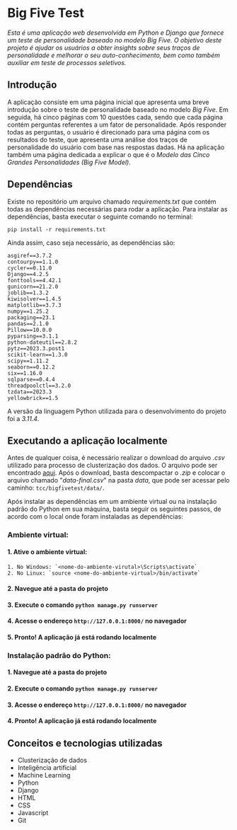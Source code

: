 # Big Five Test

_Esta é uma aplicação web desenvolvida em Python e Django que fornece um teste de personalidade baseado no modelo Big Five. O objetivo deste projeto é ajudar os usuários a obter insights sobre seus traços de personalidade e melhorar o seu auto-conhecimento, bem como também auxiliar em teste de processos seletivos._

## Introdução

A aplicação consiste em uma página inicial que apresenta uma breve introdução sobre o teste de personalidade baseado no modelo _Big Five_. Em seguida, há cinco páginas com 10 questões cada, sendo que cada página contém perguntas referentes a um fator de personalidade. Após responder todas as perguntas, o usuário é direcionado para uma página com os resultados do teste, que apresenta uma análise dos traços de personalidade do usuário com base nas respostas dadas. Há na aplicação também uma página dedicada a explicar o que é o _Modelo das Cinco Grandes Personalidades (Big Five Model)_.

## Dependências

Existe no repositório um arquivo chamado _requirements.txt_ que contém todas as dependências necessárias para rodar a aplicação. Para instalar as dependências, basta executar o seguinte comando no terminal:

```
pip install -r requirements.txt
```

Ainda assim, caso seja necessário, as dependências são:

```
asgiref==3.7.2
contourpy==1.1.0
cycler==0.11.0
Django==4.2.5
fonttools==4.42.1
gunicorn==21.2.0
joblib==1.3.2
kiwisolver==1.4.5
matplotlib==3.7.3
numpy==1.25.2
packaging==23.1
pandas==2.1.0
Pillow==10.0.0
pyparsing==3.1.1
python-dateutil==2.8.2
pytz==2023.3.post1
scikit-learn==1.3.0
scipy==1.11.2
seaborn==0.12.2
six==1.16.0
sqlparse==0.4.4
threadpoolctl==3.2.0
tzdata==2023.3
yellowbrick==1.5
```

A versão da linguagem Python utilizada para o desenvolvimento do projeto foi a _3.11.4_.

## Executando a aplicação localmente

Antes de qualquer coisa, é necessário realizar o download do arquivo _.csv_ utilizado para processo de clusterização dos dados. O arquivo pode ser encontrado [aqui](https://openpsychometrics.org/_rawdata/IPIP-FFM-data-8Nov2018.zip). Após o download, basta descompactar o _.zip_ e colocar o arquivo chamado "_data-final.csv_" na pasta _data_, que pode ser acessar pelo caminho: `tcc/bigfivetest/data/`.

Após instalar as dependências em um ambiente virtual ou na instalação padrão do Python em sua máquina, basta seguir os seguintes passos, de acordo com o local onde foram instaladas as dependências:

### Ambiente virtual:

#### 1. Ative o ambiente virtual:

    1. No Windows: `<nome-do-ambiente-virutal>\Scripts\activate`
    2. No Linux: `source <nome-do-ambiente-virtual>/bin/activate`

#### 2. Navegue até a pasta do projeto

#### 3. Execute o comando `python manage.py runserver`

#### 4. Acesse o endereço `http://127.0.0.1:8000/` no navegador

#### 5. Pronto! A aplicação já está rodando localmente

### Instalação padrão do Python:

#### 1. Navegue até a pasta do projeto

#### 2. Execute o comando `python manage.py runserver`

#### 3. Acesse o endereço `http://127.0.0.1:8000/` no navegador

#### 4. Pronto! A aplicação já está rodando localmente

## Conceitos e tecnologias utilizadas

- Clusterização de dados
- Inteligência artificial
- Machine Learning
- Python
- Django
- HTML
- CSS
- Javascript
- Git

